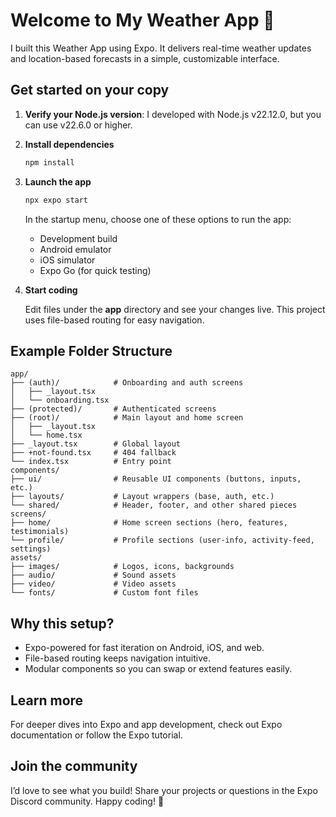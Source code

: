 # Welcome to My Weather App 👋

I built this Weather App using Expo. It delivers real-time weather updates and location-based forecasts in a simple, customizable interface.

## Get started on your copy

1. **Verify your Node.js version**: I developed with Node.js v22.12.0, but you can use v22.6.0 or higher.

2. **Install dependencies**

   ```bash
   npm install
   ```

3. **Launch the app**

   ```bash
   npx expo start
   ```

   In the startup menu, choose one of these options to run the app:

   - Development build
   - Android emulator
   - iOS simulator
   - Expo Go (for quick testing)

4. **Start coding**

   Edit files under the **app** directory and see your changes live. This project uses file-based routing for easy navigation.

## Example Folder Structure

```
app/
├── (auth)/            # Onboarding and auth screens
│   ├── _layout.tsx
│   └── onboarding.tsx
├── (protected)/       # Authenticated screens
├── (root)/            # Main layout and home screen
│   ├── _layout.tsx
│   └── home.tsx
├── _layout.tsx        # Global layout
├── +not-found.tsx     # 404 fallback
└── index.tsx          # Entry point
components/
├── ui/                # Reusable UI components (buttons, inputs, etc.)
├── layouts/           # Layout wrappers (base, auth, etc.)
└── shared/            # Header, footer, and other shared pieces
screens/
├── home/              # Home screen sections (hero, features, testimonials)
└── profile/           # Profile sections (user-info, activity-feed, settings)
assets/
├── images/            # Logos, icons, backgrounds
├── audio/             # Sound assets
├── video/             # Video assets
└── fonts/             # Custom font files
```

## Why this setup?

- Expo-powered for fast iteration on Android, iOS, and web.
- File-based routing keeps navigation intuitive.
- Modular components so you can swap or extend features easily.

## Learn more

For deeper dives into Expo and app development, check out Expo documentation or follow the Expo tutorial.

## Join the community

I’d love to see what you build! Share your projects or questions in the Expo Discord community. Happy coding! 🎉
